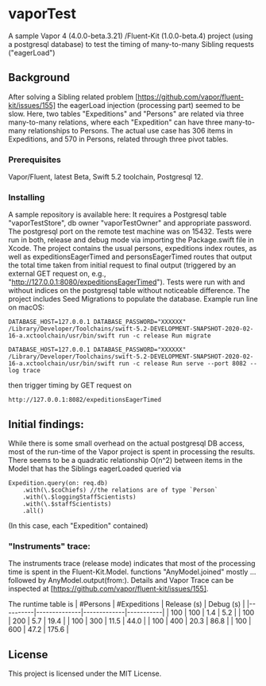# vaporTest

A sample Vapor 4 (4.0.0-beta.3.21) /Fluent-Kit (1.0.0-beta.4) project (using a postgresql database) to test the timing of many-to-many Sibling requests ("eagerLoad")

## Background

After solving a Sibling related problem [https://github.com/vapor/fluent-kit/issues/155] the eagerLoad injection (processing part) seemed to be slow. Here, two tables "Expeditions" and "Persons" are related via three many-to-many relations, where each "Expedition" can have three many-to-many relationships to Persons. The actual use case has 306 items in Expeditions, and 570 in Persons, related through three pivot tables.

### Prerequisites

Vapor/Fluent, latest Beta, Swift 5.2 toolchain, Postgresql 12.

### Installing
A sample repository is available here:
It requires a Postgresql table "vaporTestStore", db owner "vaporTestOwner" and appropriate password. The postgresql port on the remote test machine was on 15432. Tests were run in both, release and debug mode via importing the Package.swift file in Xcode. The project contains the usual persons, expeditions index routes, as well as expeditionsEagerTimed and personsEagerTimed routes that output the total time taken from initial request to final output (triggered by an external GET request on, e.g., "http://127.0.0.1:8080/expeditionsEagerTimed"). Tests were run with and without indices on the postgresql table without noticeable difference. The project includes Seed Migrations to populate the database.
Example run line on macOS:
```
DATABASE_HOST=127.0.0.1 DATABASE_PASSWORD="XXXXXX" /Library/Developer/Toolchains/swift-5.2-DEVELOPMENT-SNAPSHOT-2020-02-16-a.xctoolchain/usr/bin/swift run -c release Run migrate

DATABASE_HOST=127.0.0.1 DATABASE_PASSWORD="XXXXXX" /Library/Developer/Toolchains/swift-5.2-DEVELOPMENT-SNAPSHOT-2020-02-16-a.xctoolchain/usr/bin/swift run -c release Run serve --port 8082 --log trace
```

then trigger timing by GET request on 
```
http://127.0.0.1:8082/expeditionsEagerTimed
```

## Initial findings:
While there is some small overhead on the actual postgresql DB access, most of the run-time of the Vapor project is spent in processing the results. There seems to be a quadratic relationship O(n^2) between items in the Model that has the Siblings eagerLoaded queried via
```
Expedition.query(on: req.db)
    .with(\.$coChiefs) //the relations are of type `Person`
    .with(\.$loggingStaffScientists)
    .with(\.$staffScientists)
    .all()
```
 (In this case, each "Expedition" contained)

### "Instruments" trace:
The instruments trace (release mode) indicates that most of the processing time is spent in the Fluent-Kit.Model. functions "AnyModel.joined"  mostly ... followed by AnyModel.output(from:).
Details and Vapor Trace can be inspected at [https://github.com/vapor/fluent-kit/issues/155].

The runtime table is
| #Persons | #Expeditions | Release (s) | Debug (s) |
|----------|--------------|-------------|-----------|
| 100      | 100          | 1.4         | 5.2       |
| 100      | 200          | 5.7         | 19.4      |
| 100      | 300          | 11.5        | 44.0      |
| 100      | 400          | 20.3        | 86.8      |
| 100      | 600          | 47.2        | 175.6     |

## License
This project is licensed under the MIT License.
